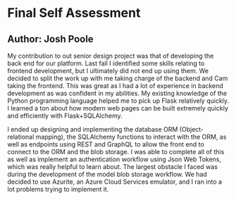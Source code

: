 # Final Self Assessment
##  Author: Josh Poole

My contribution to out senior design project was that of developing the back end for our platform. Last fall I identified some skills relating to frontend development, but I ultimately did not end up using them. We decided to split the work up with me taking charge of the backend and Cam taking the frontend. This was great as I had a lot of experience in backend development as was confident in my abilities. My existing knowledge of the Python programming language helped me to pick up Flask relatively quickly. I learned a ton about how modern web pages can be built extremely quickly and efficiently with Flask+SQLAlchemy. 

I ended up designing and implementing the database ORM (Object-relational mapping), the SQLAlchemy functions to interact with the ORM, as well as endpoints using REST and GraphQL to allow the front end to connect to the ORM and the blob storage. I was able to complete all of this as well as implement an authentication workflow using Json Web Tokens, which was really helpful to learn about. The largest obstacle I faced was during the development of the model blob storage workflow. We had decided to use Azurite, an Azure Cloud Services emulator, and I ran into a lot problems trying to implement it. 
